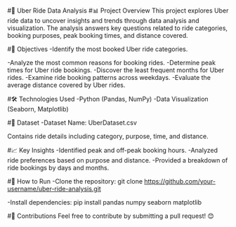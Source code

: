 #🚖 Uber Ride Data Analysis
#📊 Project Overview
This project explores Uber ride data to uncover insights and trends through data analysis and visualization. The analysis answers key questions related to ride categories, booking purposes, peak booking times, and distance covered.

#🎯 Objectives
-Identify the most booked Uber ride categories.

-Analyze the most common reasons for booking rides.
-Determine peak times for Uber ride bookings.
-Discover the least frequent months for Uber rides.
-Examine ride booking patterns across weekdays.
-Evaluate the average distance covered by Uber rides.

#🛠️ Technologies Used
-Python (Pandas, NumPy)
-Data Visualization (Seaborn, Matplotlib)

#📂 Dataset
-Dataset Name: UberDataset.csv

Contains ride details including category, purpose, time, and distance.

#📈 Key Insights
-Identified peak and off-peak booking hours.
-Analyzed ride preferences based on purpose and distance.
-Provided a breakdown of ride bookings by days and months.

#🚀 How to Run
-Clone the repository:
  git clone https://github.com/your-username/uber-ride-analysis.git

-Install dependencies:
  pip install pandas numpy seaborn matplotlib

#🤝 Contributions
Feel free to contribute by submitting a pull request! 😊
